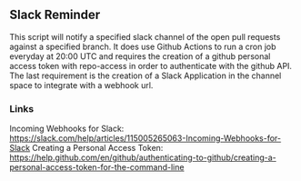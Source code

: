 ## Slack Reminder 

This script will notify a specified slack channel of the open pull requests against a specified branch. It does use Github Actions to run
a cron job everyday at 20:00 UTC and requires the creation of a github personal access token with repo-access in order to 
authenticate with the github API. The last requirement is the creation of a Slack Application in the channel space to integrate with a webhook url.

### Links

Incoming Webhooks for Slack: https://slack.com/help/articles/115005265063-Incoming-Webhooks-for-Slack
Creating a Personal Access Token: https://help.github.com/en/github/authenticating-to-github/creating-a-personal-access-token-for-the-command-line 
